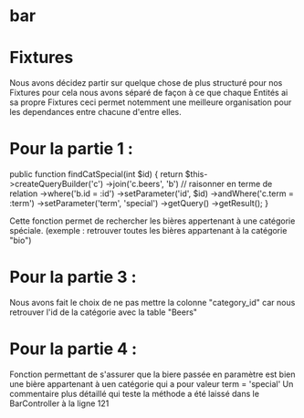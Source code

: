 # bar

# Fixtures

Nous avons décidez partir sur quelque chose de plus structuré pour nos Fixtures pour cela nous avons séparé de façon à ce que chaque Entités ai sa propre Fixtures ceci permet notemment une meilleure organisation pour les dependances entre chacune d'entre elles.

# Pour la partie 1 :

public function findCatSpecial(int $id)
{
return $this->createQueryBuilder('c')
->join('c.beers', 'b') // raisonner en terme de relation
->where('b.id = :id')
->setParameter('id', $id)
->andWhere('c.term = :term')
->setParameter('term', 'special')
->getQuery()
->getResult();
}

Cette fonction permet de rechercher les bières appertenant à une catégorie spéciale.
(exemple : retrouver toutes les bières appartenant à la catégorie "bio")

# Pour la partie 3 :

Nous avons fait le choix de ne pas mettre la colonne "category_id" car nous retrouver l'id de la catégorie avec la table "Beers" 

# Pour la partie 4 :

Fonction permettant de s'assurer que la biere passée en paramètre est bien une bière appartenant à uen catégorie qui a pour valeur term = 'special'
Un commentaire plus détaillé qui teste la méthode a été laissé dans le BarController à la ligne 121